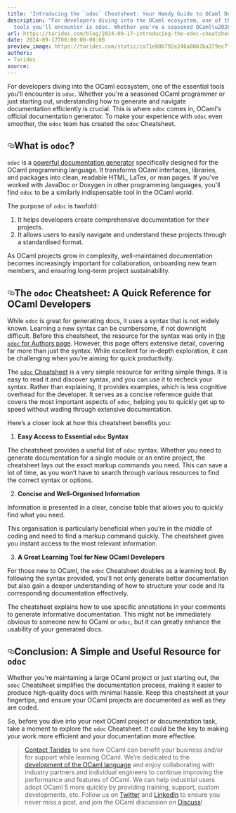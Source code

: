 ```yaml
---
title: 'Introducing the `odoc` Cheatsheet: Your Handy Guide to OCaml Documentation'
description: "For developers diving into the OCaml ecosystem, one of the essential
  tools you'll encounter is odoc. Whether you're a seasoned OCaml\u2026"
url: https://tarides.com/blog/2024-09-17-introducing-the-odoc-cheatsheet-your-handy-guide-to-ocaml-documentation
date: 2024-09-17T00:00:00-00:00
preview_image: https://tarides.com/static/ca71e80b792e246a00b7ba379ec7fad1/0132d/cheatsheet.jpg
authors:
- Tarides
source:
---
```


<p>For developers diving into the OCaml ecosystem, one of the essential tools you'll encounter is <code>odoc</code>. Whether you're a seasoned OCaml programmer or just starting out, understanding how to generate and navigate documentation efficiently is crucial. This is where <code>odoc</code> comes in, OCaml's official documentation generator. To make your experience with <code>odoc</code> even smoother, the <code>odoc</code> team has created the <code>odoc</code> Cheatsheet.</p>
<h2 style="position:relative;"><a href="https://tarides.com/feed.xml#what-is-odoc" aria-label="what is odoc permalink" class="anchor before"><svg aria-hidden="true" focusable="false" height="16" version="1.1" viewbox="0 0 16 16" width="16"><path fill-rule="evenodd" d="M4 9h1v1H4c-1.5 0-3-1.69-3-3.5S2.55 3 4 3h4c1.45 0 3 1.69 3 3.5 0 1.41-.91 2.72-2 3.25V8.59c.58-.45 1-1.27 1-2.09C10 5.22 8.98 4 8 4H4c-.98 0-2 1.22-2 2.5S3 9 4 9zm9-3h-1v1h1c1 0 2 1.22 2 2.5S13.98 12 13 12H9c-.98 0-2-1.22-2-2.5 0-.83.42-1.64 1-2.09V6.25c-1.09.53-2 1.84-2 3.25C6 11.31 7.55 13 9 13h4c1.45 0 3-1.69 3-3.5S14.5 6 13 6z"></path></svg></a>What is <code>odoc</code>?</h2>
<p><code>odoc</code> is a <a href="https://tarides.com/blog/2024-01-10-meet-odoc-ocaml-s-documentation-generator/">powerful documentation generator</a> specifically designed for the OCaml programming language. It transforms OCaml interfaces, libraries, and packages into clean, readable HTML, LaTex, or man pages. If you've worked with JavaDoc or Doxygen in other programming languages, you'll find <code>odoc</code> to be a similarly indispensable tool in the OCaml world.</p>
<p>The purpose of <code>odoc</code> is twofold:</p>
<ol>
<li>It helps developers create comprehensive documentation for their projects.</li>
<li>It allows users to easily navigate and understand these projects through a standardised format.</li>
</ol>
<p>As OCaml projects grow in complexity, well-maintained documentation becomes increasingly important for collaboration, onboarding new team members, and ensuring long-term project sustainability.</p>
<h2 style="position:relative;"><a href="https://tarides.com/feed.xml#the-odoc-cheatsheet-a-quick-reference-for-ocaml-developers" aria-label="the odoc cheatsheet a quick reference for ocaml developers permalink" class="anchor before"><svg aria-hidden="true" focusable="false" height="16" version="1.1" viewbox="0 0 16 16" width="16"><path fill-rule="evenodd" d="M4 9h1v1H4c-1.5 0-3-1.69-3-3.5S2.55 3 4 3h4c1.45 0 3 1.69 3 3.5 0 1.41-.91 2.72-2 3.25V8.59c.58-.45 1-1.27 1-2.09C10 5.22 8.98 4 8 4H4c-.98 0-2 1.22-2 2.5S3 9 4 9zm9-3h-1v1h1c1 0 2 1.22 2 2.5S13.98 12 13 12H9c-.98 0-2-1.22-2-2.5 0-.83.42-1.64 1-2.09V6.25c-1.09.53-2 1.84-2 3.25C6 11.31 7.55 13 9 13h4c1.45 0 3-1.69 3-3.5S14.5 6 13 6z"></path></svg></a>The <code>odoc</code> Cheatsheet: A Quick Reference for OCaml Developers</h2>
<p>While <code>odoc</code> is great for generating docs, it uses a syntax that is not widely known. Learning a new syntax can be cumbersome, if not downright difficult. Before this cheatsheet, the resource for the syntax was only in <a href="https://ocaml.github.io/odoc/odoc_for_authors.html">the <code>odoc</code> for Authors page</a>. However, this page offers extensive detail, covering far more than just the syntax. While excellent for in-depth exploration, it can be challenging when you're aiming for quick productivity.</p>
<p>The <a href="https://ocaml.github.io/odoc/cheatsheet.html"><code>odoc</code> Cheatsheet</a> is a very simple resource for writing simple things. It is easy to read it and discover syntax, and you can use it to recheck your syntax. Rather than explaining, it provides examples, which is less cognitive overhead for the developer. It serves as a concise reference guide that covers the most important aspects of <code>odoc</code>, helping you to quickly get up to speed without wading through extensive documentation.</p>
<p>Here’s a closer look at how this cheatsheet benefits you:</p>
<ol>
<li><strong>Easy Access to Essential <code>odoc</code> Syntax</strong></li>
</ol>
<p>The cheatsheet provides a useful list of <code>odoc</code> syntax. Whether you need to generate documentation for a single module or an entire project, the cheatsheet lays out the exact markup commands you need. This can save a lot of time, as you won’t have to search through various resources to find the correct syntax or options.</p>
<ol start="2">
<li><strong>Concise and Well-Organised Information</strong></li>
</ol>
<p>Information is presented in a clear, concise table that allows you to quickly find what you need.</p>
<p>This organisation is particularly beneficial when you’re in the middle of coding and need to find a markup command quickly. The cheatsheet gives you instant access to the most relevant information.</p>
<ol start="3">
<li><strong>A Great Learning Tool for New OCaml Developers</strong></li>
</ol>
<p>For those new to OCaml, the <code>odoc</code> Cheatsheet doubles as a learning tool. By following the syntax provided, you’ll not only generate better documentation but also gain a deeper understanding of how to structure your code and its corresponding documentation effectively.</p>
<p>The cheatsheet explains how to use specific annotations in your comments to generate informative documentation. This might not be immediately obvious to someone new to OCaml or <code>odoc</code>, but it can greatly enhance the usability of your generated docs.</p>
<h2 style="position:relative;"><a href="https://tarides.com/feed.xml#conclusion-a-simple-and-useful-resource-for-odoc" aria-label="conclusion a simple and useful resource for odoc permalink" class="anchor before"><svg aria-hidden="true" focusable="false" height="16" version="1.1" viewbox="0 0 16 16" width="16"><path fill-rule="evenodd" d="M4 9h1v1H4c-1.5 0-3-1.69-3-3.5S2.55 3 4 3h4c1.45 0 3 1.69 3 3.5 0 1.41-.91 2.72-2 3.25V8.59c.58-.45 1-1.27 1-2.09C10 5.22 8.98 4 8 4H4c-.98 0-2 1.22-2 2.5S3 9 4 9zm9-3h-1v1h1c1 0 2 1.22 2 2.5S13.98 12 13 12H9c-.98 0-2-1.22-2-2.5 0-.83.42-1.64 1-2.09V6.25c-1.09.53-2 1.84-2 3.25C6 11.31 7.55 13 9 13h4c1.45 0 3-1.69 3-3.5S14.5 6 13 6z"></path></svg></a>Conclusion: A Simple and Useful Resource for <code>odoc</code></h2>
<p>Whether you're maintaining a large OCaml project or just starting out, the <code>odoc</code> Cheatsheet simplifies the documentation process, making it easier to produce high-quality docs with minimal hassle. Keep this cheatsheet at your fingertips, and ensure your OCaml projects are documented as well as they are coded.</p>
<p>So, before you dive into your next OCaml project or documentation task, take a moment to explore the <code>odoc</code> Cheatsheet. It could be the key to making your work more efficient and your documentation more effective.</p>
<blockquote>
<p><a href="https://tarides.com/company">Contact Tarides</a> to see how OCaml can benefit your business and/or for support while learning OCaml. We’re dedicated to the <a href="https://github.com/sponsors/tarides">development of the OCaml language</a> and enjoy collaborating with industry partners and individual engineers to continue improving the performance and features of OCaml. We can help industrial users adopt OCaml 5 more quickly by providing training, support, custom developments, etc. Follow us on <a href="https://twitter.com/tarides_">Twitter</a> and <a href="https://www.linkedin.com/company/tarides/">LinkedIn</a> to ensure you never miss a post, and join the OCaml discussion on <a href="https://discuss.ocaml.org/">Discuss</a>!</p>
</blockquote>
